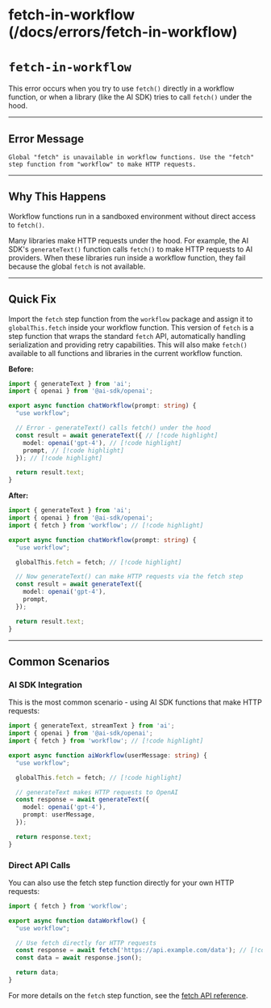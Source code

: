 # fetch-in-workflow (/docs/errors/fetch-in-workflow)

# `fetch-in-workflow`

This error occurs when you try to use `fetch()` directly in a workflow function, or when a library (like the AI SDK) tries to call `fetch()` under the hood.

***

## Error Message

```
Global "fetch" is unavailable in workflow functions. Use the "fetch" step function from "workflow" to make HTTP requests.
```

***

## Why This Happens

Workflow functions run in a sandboxed environment without direct access to `fetch()`.

Many libraries make HTTP requests under the hood. For example, the AI SDK's `generateText()` function calls `fetch()` to make HTTP requests to AI providers. When these libraries run inside a workflow function, they fail because the global `fetch` is not available.

***

## Quick Fix

Import the `fetch` step function from the `workflow` package and assign it to `globalThis.fetch` inside your workflow function. This version of `fetch` is a step function that wraps the standard `fetch` API, automatically handling serialization and providing retry capabilities. This will also make `fetch()` available to all functions and libraries in the current workflow function.

**Before:**

```typescript lineNumbers title="workflows/ai.ts"
import { generateText } from 'ai';
import { openai } from '@ai-sdk/openai';

export async function chatWorkflow(prompt: string) {
  "use workflow";

  // Error - generateText() calls fetch() under the hood
  const result = await generateText({ // [!code highlight]
    model: openai('gpt-4'), // [!code highlight]
    prompt, // [!code highlight]
  }); // [!code highlight]

  return result.text;
}
```

**After:**

```typescript lineNumbers title="workflows/ai.ts"
import { generateText } from 'ai';
import { openai } from '@ai-sdk/openai';
import { fetch } from 'workflow'; // [!code highlight]

export async function chatWorkflow(prompt: string) {
  "use workflow";

  globalThis.fetch = fetch; // [!code highlight]

  // Now generateText() can make HTTP requests via the fetch step
  const result = await generateText({
    model: openai('gpt-4'),
    prompt,
  });

  return result.text;
}
```

***

## Common Scenarios

### AI SDK Integration

This is the most common scenario - using AI SDK functions that make HTTP requests:

```typescript lineNumbers
import { generateText, streamText } from 'ai';
import { openai } from '@ai-sdk/openai';
import { fetch } from 'workflow'; // [!code highlight]

export async function aiWorkflow(userMessage: string) {
  "use workflow";

  globalThis.fetch = fetch; // [!code highlight]

  // generateText makes HTTP requests to OpenAI
  const response = await generateText({
    model: openai('gpt-4'),
    prompt: userMessage,
  });

  return response.text;
}
```

### Direct API Calls

You can also use the fetch step function directly for your own HTTP requests:

```typescript lineNumbers
import { fetch } from 'workflow';

export async function dataWorkflow() {
  "use workflow";

  // Use fetch directly for HTTP requests
  const response = await fetch('https://api.example.com/data'); // [!code highlight]
  const data = await response.json();

  return data;
}
```

For more details on the `fetch` step function, see the [fetch API reference](/docs/api-reference/workflow/fetch).
